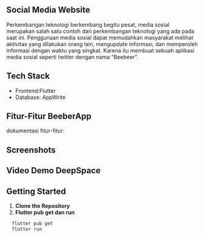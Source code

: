 ## Social Media Website 
Perkembangan teknologi berkembang begitu pesat, media sosial merupakan salah satu contoh dari perkembangan teknologi yang ada pada saat ini. Penggunaan media sosial dapat memudahkan masyarakat melihat aktivitas yang dilakukan orang lain, mengupdate informasi, dan memperoleh informasi dengan waktu yang singkat. Karena itu membuat sebuah aplikasi media sosial seperti twitter dengan nama “Beebeer”.

## Tech Stack
- Frontend:Flutter
- Database: AppWrite

## Fitur-Fitur BeeberApp
dokumentasi fitur-fitur:


## Screenshots


## Video Demo DeepSpace


## Getting Started
1. **Clone the Repository**
2. **Flutter pub get dan run**
```bash
  flutter pub get
  flutter run
```
